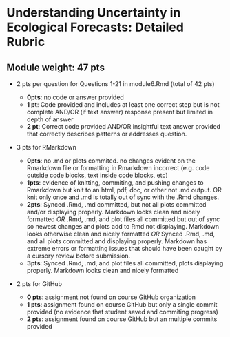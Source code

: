 # Understanding Uncertainty in Ecological Forecasts: Detailed Rubric

## Module weight: 47 pts

- 2 pts per question for Questions 1-21 in module6.Rmd (total of 42 pts)
    - **0pts**: no code or answer provided
    - **1 pt**: Code provided and includes at least one correct step but is not complete AND/OR (if text answer) response present but limited in depth of answer
    - **2 pt**: Correct code provided AND/OR insightful text answer provided that correctly describes patterns or addresses question.
    
- 3 pts for RMarkdown
    - **0pts**: no .md or plots commited. no changes evident on the Rmarkdown file or formatting in Rmarkdown incorrect (e.g. code outside code blocks, text inside code blocks, etc)
    - **1pts**: evidence of knitting, commiting, and pushing changes to Rmarkdown but knit to an html, pdf, doc, or other not .md output. OR knit only once and .md is totally out of sync with the .Rmd changes.
    - **2pts**: Synced .Rmd, .md committed, but not all plots committed and/or displaying properly. Markdown looks clean and nicely formatted
        _OR_ .Rmd, .md, and plot files all committed but out of sync so newest changes and plots add to Rmd not displaying. Markdown looks otherwise clean and nicely formatted
        _OR_ Synced .Rmd, .md, and all plots committed and displaying properly. Markdown has extreme errors or formatting issues that should have been caught by a cursory review before submission.
    - **3pts**: Synced .Rmd, .md, and plot files all committed, plots displaying properly. Markdown looks clean and nicely formatted
    
- 2 pts for GitHub
  - **0 pts**: assignment not found on course GitHub organization
  - **1 pts**: assignment found on course GitHub but only a single commit provided (no evidence that student saved and commiting progress)
  - **2 pts**: assignment found on course GitHub but an multiple commits provided